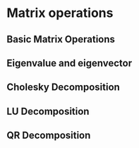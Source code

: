 # Matrix operations

## Basic Matrix Operations

## Eigenvalue and eigenvector

## Cholesky Decomposition

## LU Decomposition

## QR Decomposition

